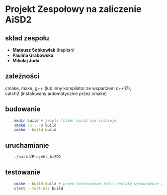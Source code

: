 # Projekt Zespołowy na zaliczenie AiSD2

## skład zespołu

- **Mateusz Sobkowiak** (kapitan)
- **Paulina Grabowska**
- **Mikołaj Juda**

## zależności

cmake, make, g++ (lub inny kompilator ze wsparciem c++17),  
catch2 (instalowany automatycznie przez cmake)

## budowanie

```bash
    mkdir build # jeżeli folder build nie istnieje
    cmake -S . -B build
    cmake --build build
```

## uruchamianie

```bash
    ./build/Projekt_AiSD2
```

## testowanie

```bash
    cmake --build build # przed testowaniem jeśli zostały wprowadzone zmiany
    ctest --test-dir build
```
